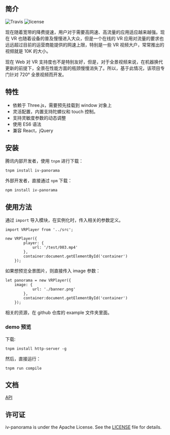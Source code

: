 ## 简介

![Travis](https://img.shields.io/travis/rust-lang/rust.svg)
![license](https://img.shields.io/badge/license-APACHE-blue.svg)

现在随着宽带的降费提速，用户对于需要高网速、高流量的应用适应越来越强。现在 VR 也随着设备的普及慢慢进入大众，但是一个在线的 VR 应用对流量的要求也远远超过目前的运营商能提供的网速上限，特别是一些 VR 视频大户，常常推出的视频就是 10K 的大小。

现在 Web 对 VR 支持度也不是特别友好，但是，对于全景视频来说，在机器换代更新的前提下，全景在性能方面的瓶颈慢慢消失了。所以，基于此情况，该项目专门针对 720° 全景视频而开发。

## 特性

 - 依赖于 Three.js，需要预先挂载到 window 对象上
 - 灵活配置，内置支持陀螺仪和 touch 控制。
 - 支持灵敏度参数的动态调整
 - 使用 ES6 语法
 - 兼容 React，jQuery 

## 安装

腾讯内部开发者，使用 `tnpm` 进行下载：

```
tnpm install iv-panorama
```

外部开发者，直接通过 `npm` 下载：

```
npm install iv-panorama
```

## 使用方法

通过 `import` 导入模块，在实例化时，传入相关的参数定义。

```
import VRPlayer from '../src';

new VRPlayer({
        player: {
            url: '/test/003.mp4'
        },
        container:document.getElementById('container')
    });
```

如果想预览全景图片，则直接传入 image 参数：

```
let panorama = new VRPlayer({
    image: {
            url: './banner.png'
        },
        container:document.getElementById('container')
    });
```

相关的资源，在 github 仓库的 example 文件夹里面。

### demo 预览

下载:

```
tnpm install http-server -g
```

然后，直接运行：

```
tnpm run compile
```

## 文档

[API][1]


## 许可证

iv-panorama is under the Apache License. See the [LICENSE][2] file for details.

 [1]: http://git.code.oa.com/ivweb/iv-panorama/blob/master/doc/api.md
 [2]: http://git.code.oa.com/ivweb/iv-panorama/blob/master/LICENSE